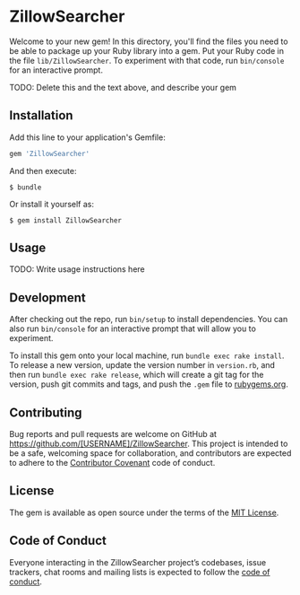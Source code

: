 # ZillowSearcher

Welcome to your new gem! In this directory, you'll find the files you need to be able to package up your Ruby library into a gem. Put your Ruby code in the file `lib/ZillowSearcher`. To experiment with that code, run `bin/console` for an interactive prompt.

TODO: Delete this and the text above, and describe your gem

## Installation

Add this line to your application's Gemfile:

```ruby
gem 'ZillowSearcher'
```

And then execute:

    $ bundle

Or install it yourself as:

    $ gem install ZillowSearcher

## Usage

TODO: Write usage instructions here

## Development

After checking out the repo, run `bin/setup` to install dependencies. You can also run `bin/console` for an interactive prompt that will allow you to experiment.

To install this gem onto your local machine, run `bundle exec rake install`. To release a new version, update the version number in `version.rb`, and then run `bundle exec rake release`, which will create a git tag for the version, push git commits and tags, and push the `.gem` file to [rubygems.org](https://rubygems.org).

## Contributing

Bug reports and pull requests are welcome on GitHub at https://github.com/[USERNAME]/ZillowSearcher. This project is intended to be a safe, welcoming space for collaboration, and contributors are expected to adhere to the [Contributor Covenant](http://contributor-covenant.org) code of conduct.

## License

The gem is available as open source under the terms of the [MIT License](https://opensource.org/licenses/MIT).

## Code of Conduct

Everyone interacting in the ZillowSearcher project’s codebases, issue trackers, chat rooms and mailing lists is expected to follow the [code of conduct](https://github.com/[USERNAME]/ZillowSearcher/blob/master/CODE_OF_CONDUCT.md).
